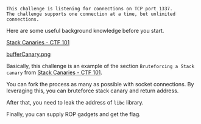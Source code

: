 ```
This challenge is listening for connections on TCP port 1337.
The challenge supports one connection at a time, but unlimited connections.
```

Here are some useful background knowledge before you start.

[Stack Canaries - CTF 101](https://ctf101.org/binary-exploitation/stack-canaries/)

[bufferCanary.png](https://manybutfinite.com/img/stack/bufferCanary.png)

Basically, this challenge is an example of the section `Bruteforcing a Stack canary` from [Stack Canaries - CTF 101](https://ctf101.org/binary-exploitation/stack-canaries/).

You can fork the process as many as possible with socket connections. By leveraging this, you can bruteforce stack canary and return address.

After that, you need to leak the address of `libc` library.

Finally, you can supply ROP gadgets and get the flag.

